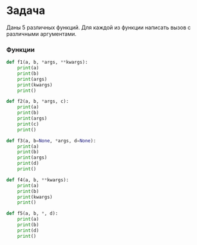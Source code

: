 # Задача

Даны 5 различных функций. Для каждой из функции написать вызов с различными аргументами.

### Функции
```python
def f1(a, b, *args, **kwargs):
    print(a)
    print(b)
    print(args)
    print(kwargs)
    print()

def f2(a, b, *args, c):
    print(a)
    print(b)
    print(args)
    print(c)
    print()

def f3(a, b=None, *args, d=None):
    print(a)
    print(b)
    print(args)
    print(d)
    print()

def f4(a, b, **kwargs):
    print(a)
    print(b)
    print(kwargs)
    print()

def f5(a, b, *, d):
    print(a)
    print(b)
    print(d)
    print()
```

